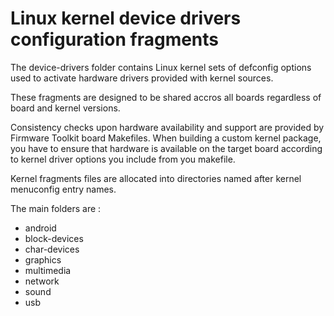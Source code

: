 # Linux kernel device drivers configuration fragments

The device-drivers folder contains Linux kernel sets of defconfig options used to activate hardware drivers provided with kernel sources.

These fragments are designed to be shared accros all boards regardless of board and kernel versions.

Consistency checks upon hardware availability and support are provided by Firmware Toolkit board Makefiles. When building a custom kernel package, you have to ensure that hardware is available on the target board according to kernel driver options you include from you makefile.

Kernel fragments files are allocated into directories named after kernel menuconfig entry names.

The main folders are :
  * android
  * block-devices
  * char-devices
  * graphics
  * multimedia
  * network
  * sound
  * usb